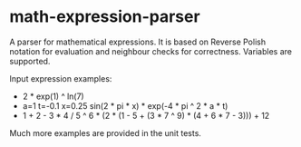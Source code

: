 # math-expression-parser
A parser for mathematical expressions.
It is based on Reverse Polish notation for evaluation and neighbour checks for correctness.
Variables are supported.

Input expression examples:
* 2 \* exp(1) ^ ln(7)
* a=1 t=-0.1 x=0.25  sin(2 \* pi \* x) \* exp(-4 \* pi ^ 2 \* a \* t)
* 1 + 2 - 3 \* 4 / 5 ^ 6 \* (2 \* (1 - 5 + (3 \* 7 ^ 9) \* (4 + 6 \* 7 - 3))) + 12  

Much more examples are provided in the unit tests.
